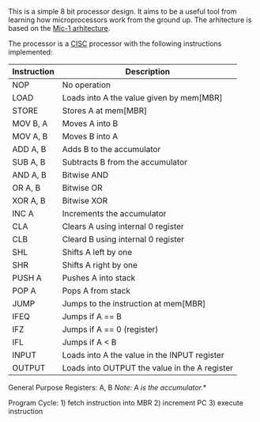 This is a simple 8 bit processor design. It aims to be a useful tool from learning how microprocessors work from the ground up.
The arhitecture is based on the [Mic-1 arhitecture](https://www.tjhsst.edu/~dhyatt/arch/mic1.html).

The processor is a [CISC](https://en.wikipedia.org/wiki/Complex_instruction_set_computing) processor with the following instructions implemented:

| Instruction   | Description                                   |
| -----------   | -----------                                   |
| NOP           | No operation                                  |
| LOAD          | Loads into A the value given by mem[MBR]      |
| STORE         | Stores A at mem[MBR]                          |
| MOV B, A      | Moves A into B                                |
| MOV A, B      | Moves B into A                                |
| ADD A, B      | Adds B to the accumulator                     |
| SUB A, B      | Subtracts B from the accumulator              |
| AND A, B      | Bitwise AND                                   |
| OR A, B       | Bitwise OR                                    |
| XOR A, B      | Bitwise XOR                                   |
| INC A         | Increments the accumulator                    |
| CLA           | Clears A using internal 0 register            | 
| CLB           | Cleard B using internal 0 register            |
| SHL           | Shifts A left by one                          |
| SHR           | Shifts A right by one                         |
| PUSH A        | Pushes A into stack                           |
| POP A         | Pops A from stack                             |
| JUMP          | Jumps to the instruction at mem[MBR]          |
| IFEQ          | Jumps if A == B                               |
| IFZ           | Jumps if A == 0 (register)                    |
| IFL           | Jumps if A < B                                |
| INPUT         | Loads into A the value in the INPUT register  |
| OUTPUT        | Loads into OUTPUT the value in the A register |

General Purpose Registers: A, B
*Note: A is the accumulator.**

Program Cycle:
    1) fetch instruction into MBR
    2) increment PC
    3) execute instruction 